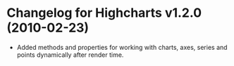 # Changelog for Highcharts v1.2.0 (2010-02-23)
        
- Added methods and properties for working with charts, axes, series and points dynamically after render time.